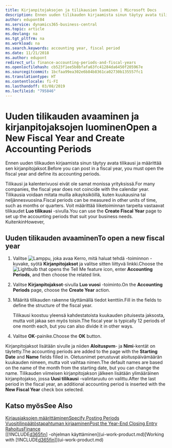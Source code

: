 ```yaml
---
title: Kirjanpitojaksojen ja tilikausien luominen | Microsoft Docs
description: Ennen uuden tilikauden kirjaamista sinun täytyy avata tilikausi ja määrittää sen kirjanpitojaksot.
author: edupont04
ms.service: dynamics365-business-central
ms.topic: article
ms.devlang: na
ms.tgt_pltfrm: na
ms.workload: na
ms.search.keywords: accounting year, fiscal period
ms.date: 11/21/2018
ms.author: edupont
redirect_url: finance-accounting-periods-and-fiscal-years
ms.openlocfilehash: cb523f1ee5b8bfafa63fc41284da6450f205967e
ms.sourcegitcommit: 1bcfaa99ea302e6b84b8361ca02730b135557fc1
ms.translationtype: HT
ms.contentlocale: fi-FI
ms.lasthandoff: 03/08/2019
ms.locfileid: "795846"
---
```

# <a name="open-a-new-fiscal-year-and-create-accounting-periods"></a><span data-ttu-id="f51b7-103">Uuden tilikauden avaaminen ja kirjanpitojaksojen luominen</span><span class="sxs-lookup"><span data-stu-id="f51b7-103">Open a New Fiscal Year and Create Accounting Periods</span></span>
<span data-ttu-id="f51b7-104">Ennen uuden tilikauden kirjaamista sinun täytyy avata tilikausi ja määrittää sen kirjanpitojaksot.</span><span class="sxs-lookup"><span data-stu-id="f51b7-104">Before you can post in a fiscal year, you must open the fiscal year and define its accounting periods.</span></span>  

<span data-ttu-id="f51b7-105">Tilikausi ja kalenterivuosi eivät ole samat monissa yrityksissä.</span><span class="sxs-lookup"><span data-stu-id="f51b7-105">For many companies, the fiscal year does not coincide with the calendar year.</span></span> <span data-ttu-id="f51b7-106">Tilikausia voidaan mitata muilla aikayksiköillä, kuten kuukausina tai neljännesvuosina.</span><span class="sxs-lookup"><span data-stu-id="f51b7-106">Fiscal periods can be measured in other units of time, such as months or quarters.</span></span> <span data-ttu-id="f51b7-107">Voit määrittää liiketoiminnan tarpeita vastaavat tilikaudet **Luo tilikausi** -sivulla.</span><span class="sxs-lookup"><span data-stu-id="f51b7-107">You can use the **Create Fiscal Year** page to set up the accounting periods that suit your business needs.</span></span> <span data-ttu-id="f51b7-108">Kuitenkin</span><span class="sxs-lookup"><span data-stu-id="f51b7-108">However,</span></span>   

## <a name="to-open-a-new-fiscal-year"></a><span data-ttu-id="f51b7-109">Uuden tilikauden avaaminen</span><span class="sxs-lookup"><span data-stu-id="f51b7-109">To open a new fiscal year</span></span>
1. <span data-ttu-id="f51b7-110">Valitse ![Lamppu, joka avaa Kerro, mitä haluat tehdä -toiminnon](media/ui-search/search_small.png "Kerro, mitä haluat tehdä") -kuvake, syötä **Kirjanpitojaksot** ja valitse sitten liittyvä linkki.</span><span class="sxs-lookup"><span data-stu-id="f51b7-110">Choose the ![Lightbulb that opens the Tell Me feature](media/ui-search/search_small.png "Tell me what you want to do") icon, enter **Accounting Periods**, and then choose the related link.</span></span>
2. <span data-ttu-id="f51b7-111">Valitse **Kirjanpitojaksot**-sivulla **Luo vuosi** -toiminto.</span><span class="sxs-lookup"><span data-stu-id="f51b7-111">On the **Accounting Periods** page, choose the **Create Year** action.</span></span>
3. <span data-ttu-id="f51b7-112">Määritä tilikauden rakenne täyttämällä tiedot kenttiin.</span><span class="sxs-lookup"><span data-stu-id="f51b7-112">Fill in the fields to define the structure of the fiscal year.</span></span>

    <span data-ttu-id="f51b7-113">Tilikausi koostuu yleensä kahdestatoista kuukauden pituisesta jaksosta, mutta voit jakaa sen myös toisin.</span><span class="sxs-lookup"><span data-stu-id="f51b7-113">The fiscal year is typically 12 periods of one month each, but you can also divide it in other ways.</span></span>
4. <span data-ttu-id="f51b7-114">Valitse **OK**-painike.</span><span class="sxs-lookup"><span data-stu-id="f51b7-114">Choose the **OK** button.</span></span>

<span data-ttu-id="f51b7-115">Kirjanpitojaksot lisätään sivulle ja niiden **Aloituspvm**- ja **Nimi**-kentät on täytetty.</span><span class="sxs-lookup"><span data-stu-id="f51b7-115">The accounting periods are added to the page with the **Starting Date** and **Name** fields filled in.</span></span> <span data-ttu-id="f51b7-116">Oletusnimet perustuvat aloituspäivämäärän kuukauden nimeen, mutta voit vaihtaa nimen.</span><span class="sxs-lookup"><span data-stu-id="f51b7-116">The default names are based on the name of the month from the starting date, but you can change the name.</span></span> <span data-ttu-id="f51b7-117">Tilikauden viimeisen kirjanpitojakson jälkeen lisätään ylimääräinen kirjanpitojakso, jossa **Uusi tilikausi** -valintaruutu on valittu.</span><span class="sxs-lookup"><span data-stu-id="f51b7-117">After the last period in the fiscal year, an additional accounting period is inserted with the **New Fiscal Year** check box selected.</span></span>  


## <a name="see-also"></a><span data-ttu-id="f51b7-118">Katso myös</span><span class="sxs-lookup"><span data-stu-id="f51b7-118">See Also</span></span>
[<span data-ttu-id="f51b7-119">Kirjausjaksojen määrittäminen</span><span class="sxs-lookup"><span data-stu-id="f51b7-119">Specify Posting Periods</span></span>](finance-how-specify-posting-periods.md)  
[<span data-ttu-id="f51b7-120">Vuositilinpäätöstapahtuman kirjaaminen</span><span class="sxs-lookup"><span data-stu-id="f51b7-120">Post the Year-End Closing Entry</span></span>](year-how-post-year-end-close-entry.md)  
[<span data-ttu-id="f51b7-121">Rahoitus</span><span class="sxs-lookup"><span data-stu-id="f51b7-121">Finance</span></span>](finance.md)  
<span data-ttu-id="f51b7-122">[[!INCLUDE[d365fin](includes/d365fin_md.md)] -ohjelman käyttäminen](ui-work-product.md)</span><span class="sxs-lookup"><span data-stu-id="f51b7-122">[Working with [!INCLUDE[d365fin](includes/d365fin_md.md)]](ui-work-product.md)</span></span>
